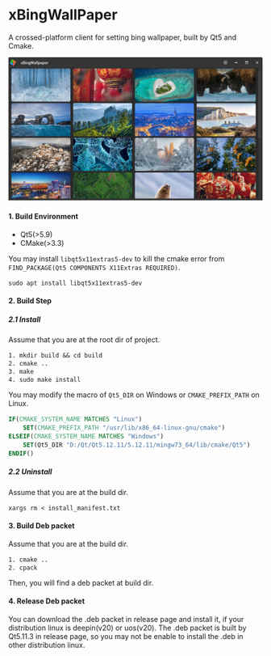 # xBingWallPaper
A crossed-platform client for setting bing wallpaper, built by Qt5 and Cmake.

![](./screenshot/main_window.png)

#### 1. Build Environment
- Qt5(>5.9)
- CMake(>3.3)

You may install `libqt5x11extras5-dev` to kill the cmake error from `FIND_PACKAGE(Qt5 COMPONENTS X11Extras REQUIRED)`.

```shell
sudo apt install libqt5x11extras5-dev 
```

#### 2. Build Step

##### 2.1 Install 
Assume that you are at the root dir of project.
```shell
1. mkdir build && cd build
2. cmake ..
3. make 
4. sudo make install
```

You may modify the macro of ``Qt5_DIR`` on Windows or `CMAKE_PREFIX_PATH` on Linux.
```cmake
IF(CMAKE_SYSTEM_NAME MATCHES "Linux")
    SET(CMAKE_PREFIX_PATH "/usr/lib/x86_64-linux-gnu/cmake")
ELSEIF(CMAKE_SYSTEM_NAME MATCHES "Windows")
    SET(Qt5_DIR "D:/Qt/Qt5.12.11/5.12.11/mingw73_64/lib/cmake/Qt5")
ENDIF()
```

##### 2.2 Uninstall
Assume that you are at the build dir.
```shell
xargs rm < install_manifest.txt
```

#### 3. Build Deb packet
Assume that you are at the build dir.
```
1. cmake ..
2. cpack
```
Then, you will find a deb packet at build dir.

#### 4. Release Deb packet
You can download the .deb packet in release page and install it, if your distribution linux is deepin(v20) or uos(v20).
The .deb packet is built by Qt5.11.3 in release page, so you may not be enable to install the .deb in other distribution linux.
